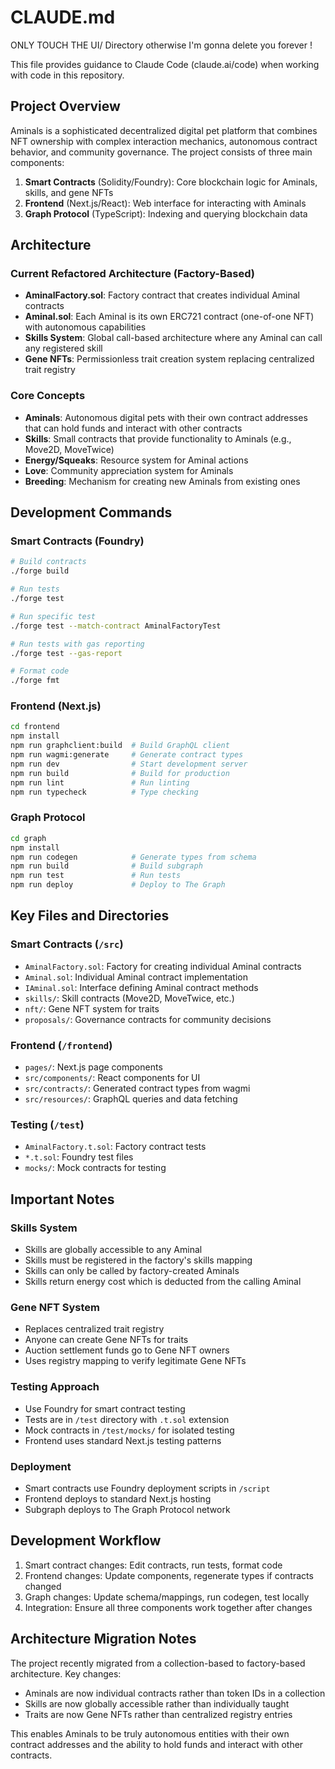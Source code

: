 # CLAUDE.md

ONLY TOUCH THE UI/ Directory otherwise I'm gonna delete you forever !

This file provides guidance to Claude Code (claude.ai/code) when working with code in this repository.

## Project Overview

Aminals is a sophisticated decentralized digital pet platform that combines NFT ownership with complex interaction mechanics, autonomous contract behavior, and community governance. The project consists of three main components:

1. **Smart Contracts** (Solidity/Foundry): Core blockchain logic for Aminals, skills, and gene NFTs
2. **Frontend** (Next.js/React): Web interface for interacting with Aminals
3. **Graph Protocol** (TypeScript): Indexing and querying blockchain data

## Architecture

### Current Refactored Architecture (Factory-Based)

- **AminalFactory.sol**: Factory contract that creates individual Aminal contracts
- **Aminal.sol**: Each Aminal is its own ERC721 contract (one-of-one NFT) with autonomous capabilities
- **Skills System**: Global call-based architecture where any Aminal can call any registered skill
- **Gene NFTs**: Permissionless trait creation system replacing centralized trait registry

### Core Concepts

- **Aminals**: Autonomous digital pets with their own contract addresses that can hold funds and interact with other contracts
- **Skills**: Small contracts that provide functionality to Aminals (e.g., Move2D, MoveTwice)
- **Energy/Squeaks**: Resource system for Aminal actions
- **Love**: Community appreciation system for Aminals
- **Breeding**: Mechanism for creating new Aminals from existing ones

## Development Commands

### Smart Contracts (Foundry)

```bash
# Build contracts
./forge build

# Run tests
./forge test

# Run specific test
./forge test --match-contract AminalFactoryTest

# Run tests with gas reporting
./forge test --gas-report

# Format code
./forge fmt
```

### Frontend (Next.js)

```bash
cd frontend
npm install
npm run graphclient:build  # Build GraphQL client
npm run wagmi:generate     # Generate contract types
npm run dev                # Start development server
npm run build              # Build for production
npm run lint               # Run linting
npm run typecheck          # Type checking
```

### Graph Protocol

```bash
cd graph
npm install
npm run codegen            # Generate types from schema
npm run build              # Build subgraph
npm run test               # Run tests
npm run deploy             # Deploy to The Graph
```

## Key Files and Directories

### Smart Contracts (`/src`)

- `AminalFactory.sol`: Factory for creating individual Aminal contracts
- `Aminal.sol`: Individual Aminal contract implementation
- `IAminal.sol`: Interface defining Aminal contract methods
- `skills/`: Skill contracts (Move2D, MoveTwice, etc.)
- `nft/`: Gene NFT system for traits
- `proposals/`: Governance contracts for community decisions

### Frontend (`/frontend`)

- `pages/`: Next.js page components
- `src/components/`: React components for UI
- `src/contracts/`: Generated contract types from wagmi
- `src/resources/`: GraphQL queries and data fetching

### Testing (`/test`)

- `AminalFactory.t.sol`: Factory contract tests
- `*.t.sol`: Foundry test files
- `mocks/`: Mock contracts for testing

## Important Notes

### Skills System

- Skills are globally accessible to any Aminal
- Skills must be registered in the factory's skills mapping
- Skills can only be called by factory-created Aminals
- Skills return energy cost which is deducted from the calling Aminal

### Gene NFT System

- Replaces centralized trait registry
- Anyone can create Gene NFTs for traits
- Auction settlement funds go to Gene NFT owners
- Uses registry mapping to verify legitimate Gene NFTs

### Testing Approach

- Use Foundry for smart contract testing
- Tests are in `/test` directory with `.t.sol` extension
- Mock contracts in `/test/mocks/` for isolated testing
- Frontend uses standard Next.js testing patterns

### Deployment

- Smart contracts use Foundry deployment scripts in `/script`
- Frontend deploys to standard Next.js hosting
- Subgraph deploys to The Graph Protocol network

## Development Workflow

1. Smart contract changes: Edit contracts, run tests, format code
2. Frontend changes: Update components, regenerate types if contracts changed
3. Graph changes: Update schema/mappings, run codegen, test locally
4. Integration: Ensure all three components work together after changes

## Architecture Migration Notes

The project recently migrated from a collection-based to factory-based architecture. Key changes:

- Aminals are now individual contracts rather than token IDs in a collection
- Skills are now globally accessible rather than individually taught
- Traits are now Gene NFTs rather than centralized registry entries

This enables Aminals to be truly autonomous entities with their own contract addresses and the ability to hold funds and interact with other contracts.
